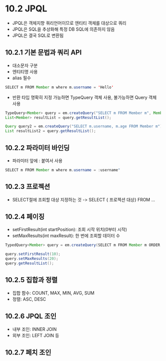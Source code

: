 # 10.2 JPQL
- JPQL은 객체지향 쿼리언어이므로 엔티티 객체를 대상으로 쿼리
- JPQL은 SQL을 추상화해 특정 DB SQL에 의존하지 않음
- JPQL은 결국 SQL로 변환됨

## 10.2.1 기본 문법과 쿼리 API
- 대소문자 구분
- 엔티티명 사용
- alias 필수
```java
SELECT m FROM Member m where m.username = 'Hello'
```

- 반환 타입 명확히 지정 가능하면 TypeQuery 객체 사용, 불가능하면 Query 객체 사용
```java
TypeQuery<Member> query = em.createQuery("SELECT m FROM Member m", Member.class);
List<Member> resultList = query.getResultList();

Query query2 = em.createQuery("SELECT m.username, m.age FROM Member m");
List resultList2 = query.getResultList();
```

## 10.2.2 파라미터 바인딩
- 파라미터 앞에 : 붙여서 사용
```java
SELECT m FROM Member m where m.username = :username"
```

## 10.2.3 프로젝션
- SELECT절에 조회할 대상 지정하는 것
-> SELECT { 프로젝션 대상} FROM ...

## 10.2.4 페이징
- setFirstResult(int startPosition): 조회 시작 위치(0부터 시작)
- setMaxResults(int maxResult): 한 번에 조회할 데이터 수
```java
TypedQuery<Member> query = em.createQuery(SELECT m FROM Member m ORDER BY m.username DESC", Member.class);

query.setFirstResult(10);
query.setMaxResults(20);
query.getResultList();
```

## 10.2.5 집합과 정렬
- 집합 함수: COUNT, MAX, MIN, AVG, SUM
- 정렬: ASC, DESC

## 10.2.6 JPQL 조인
- 내부 조인: INNER JOIN
- 외부 조인: LEFT JOIN 등

## 10.2.7 페치 조인

